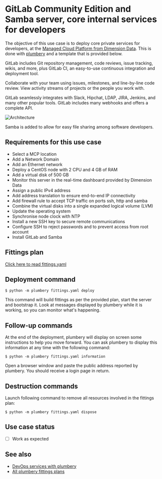 # GitLab Community Edition and Samba server, core internal services for developers

The objective of this use case is to deploy core private services for developers, at the [Managed Cloud Platform from Dimension Data](http://cloud.dimensiondata.com/eu/en/).
This is done with [plumbery](https://docs.mcp-services.net/display/PLUM/Plumbery) and a template that is provided below.

GitLab includes Git repository management, code reviews, issue tracking, wikis, and more, plus GitLab CI, an easy-to-use continuous integration and deployment tool.

Collaborate with your team using issues, milestones, and line-by-line code review. View activity streams of projects or the people you work with.

GitLab seamlessly integrates with Slack, Hipchat, LDAP, JIRA, Jenkins, and many other popular tools. GitLab includes many webhooks and offers a complete API.

![Architecture](architecture.png)

Samba is added to allow for easy file sharing among software developers.


## Requirements for this use case

* Select a MCP location
* Add a Network Domain
* Add an Ethernet network
* Deploy a CentOS node with 2 CPU and 4 GB of RAM
* Add a virtual disk of 500 GB
* Monitor this server in the real-time dashboard provided by Dimension Data
* Assign a public IPv4 address
* Add address translation to ensure end-to-end IP connectivity
* Add firewall rule to accept TCP traffic on ports ssh, http and samba
* Combine the virtual disks into a single expanded logical volume (LVM)
* Update the operating system
* Synchronise node clock with NTP
* Install a new SSH key to secure remote communications
* Configure SSH to reject passwords and to prevent access from root account
* Install GitLab and Samba

## Fittings plan

[Click here to read fittings.yaml](fittings.yaml)

## Deployment command

    $ python -m plumbery fittings.yaml deploy

This command will build fittings as per the provided plan, start the server
and bootstrap it. Look at messages displayed by plumbery while it is
working, so you can monitor what's happening.

## Follow-up commands

At the end of the deployment, plumbery will display on screen some instructions
to help you move forward. You can ask plumbery to display this information
at any time with the following command:

    $ python -m plumbery fittings.yaml information

Open a browser window and paste the public address reported by plumbery.
You should receive a login page in return.

## Destruction commands

Launch following command to remove all resources involved in the fittings plan:

    $ python -m plumbery fittings.yaml dispose

## Use case status

- [ ] Work as expected

## See also

- [DevOps services with plumbery](../)
- [All plumbery fittings plans](../../)

